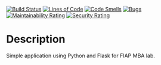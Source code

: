 [![Build Status](https://travis-ci.com/JobaDiniz/fiap-devopslap.svg?branch=main)](https://travis-ci.com/JobaDiniz/fiap-devopslap)
[![Lines of Code](https://sonarcloud.io/api/project_badges/measure?project=JobaDiniz_fiap-devopslap&metric=ncloc)](https://sonarcloud.io/dashboard?id=JobaDiniz_fiap-devopslap)
[![Code Smells](https://sonarcloud.io/api/project_badges/measure?project=JobaDiniz_fiap-devopslap&metric=code_smells)](https://sonarcloud.io/dashboard?id=JobaDiniz_fiap-devopslap)
[![Bugs](https://sonarcloud.io/api/project_badges/measure?project=JobaDiniz_fiap-devopslap&metric=bugs)](https://sonarcloud.io/dashboard?id=JobaDiniz_fiap-devopslap)
[![Maintainability Rating](https://sonarcloud.io/api/project_badges/measure?project=JobaDiniz_fiap-devopslap&metric=sqale_rating)](https://sonarcloud.io/dashboard?id=JobaDiniz_fiap-devopslap)
[![Security Rating](https://sonarcloud.io/api/project_badges/measure?project=JobaDiniz_fiap-devopslap&metric=security_rating)](https://sonarcloud.io/dashboard?id=JobaDiniz_fiap-devopslap)

# Description
Simple application using Python and Flask for FIAP MBA lab.
